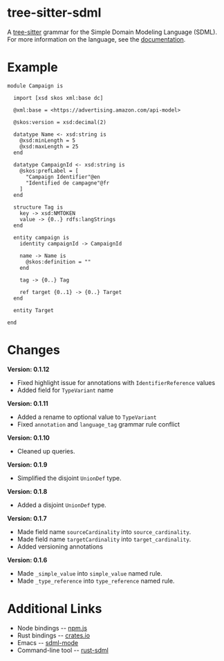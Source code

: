 # tree-sitter-sdml

A [tree-sitter](https://tree-sitter.github.io/tree-sitter/) grammar for the Simple Domain Modeling Language (SDML).
For more information on the language, see the [documentation](https://simonkjohnston.life/tree-sitter-sdml/).

# Example

``` sdml
module Campaign is

  import [xsd skos xml:base dc]

  @xml:base = <https://advertising.amazon.com/api-model>

  @skos:version = xsd:decimal(2)

  datatype Name <- xsd:string is
    @xsd:minLength = 5
    @xsd:maxLength = 25
  end

  datatype CampaignId <- xsd:string is
    @skos:prefLabel = [
      "Campaign Identifier"@en
      "Identified de campagne"@fr
    ]
  end

  structure Tag is
    key -> xsd:NMTOKEN
    value -> {0..} rdfs:langStrings
  end

  entity campaign is
    identity campaignId -> CampaignId

    name -> Name is
      @skos:definition = ""
    end

    tag -> {0..} Tag

    ref target {0..1} -> {0..} Target
  end

  entity Target

end
```

# Changes

**Version: 0.1.12**

* Fixed highlight issue for annotations with `IdentifierReference` values
* Added field for `TypeVariant` name

**Version: 0.1.11**

* Added a rename to optional value to `TypeVariant`
* Fixed `annotation` and `language_tag` grammar rule conflict

**Version: 0.1.10**

* Cleaned up queries.

**Version: 0.1.9**

* Simplified the disjoint `UnionDef` type.

**Version: 0.1.8**

* Added a disjoint `UnionDef` type.

**Version: 0.1.7**

* Made field name `sourceCardinality` into `source_cardinality`.
* Made field name `targetCardinality` into `target_cardinality`.
* Added versioning annotations

**Version: 0.1.6**

* Made `_simple_value` into `simple_value` named rule.
* Made `_type_reference` into `type_reference` named rule.

# Additional Links

* Node bindings -- [npm.js](https://www.npmjs.com/package/tree-sitter-sdml)
* Rust bindings -- [crates.io](https://crates.io/crates/tree-sitter-sdml)
* Emacs -- [sdml-mode](https://github.com/johnstonskj/emacs-sdml-mode)
* Command-line tool -- [rust-sdml](https://github.com/johnstonskj/rust-sdml)
